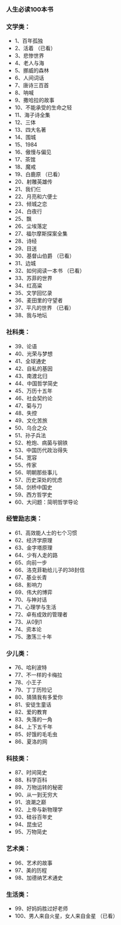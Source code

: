 ### 人生必读100本书

### 文学类：

* 1、百年孤独 
* 2、活着	（已看）	    
* 3、悲惨世界         
* 4、老人与海            
* 5、挪威的森林
* 6、人间词话      
* 7、唐诗三百首            
* 8、呐喊                 
* 9、撒哈拉的故事   
* 10、不能承受的生命之轻
* 11、海子诗全集  
* 12、三体      
* 13、四大名著	     
* 14、围城     
* 15、1984
* 16、傲慢与偏见   
* 17、茶馆      
* 18、魔戒          
* 19、白鹿原	（已看）      
* 20、射雕英雄传
* 21、我们仨		
* 22、月亮和六便士      
* 23、倾城之恋      
* 24、白夜行       
* 25、飘
* 26、尘埃落定    
* 27、福尔摩斯探案全集   
* 28、诗经     
* 29、目送       
* 30、基督山伯爵	（已看）
* 31、边城       
* 32、如何阅读一本书	（已看）       
* 33、苏菲的世界       
* 34、红高粱      
* 35、文学回忆录
* 36、麦田里的守望者      
* 37、平凡的世界	（已看）    
* 38、我与地坛

### 社科类：

* 39、论语       
* 40、光荣与梦想      
* 41、全球通史      
* 42、自私的基因       
* 43、南渡北归
* 44、中国哲学简史   
* 45、万历十五年    
* 46、社会契约论      
* 47、菊与刀
* 48、失控
* 49、文化苦旅      
* 50、乌合之众        
* 51、孙子兵法      
* 52、枪炮、病菌与钢铁    
* 53、中国历代政治得失 
* 54、宽容       
* 55、传家       
* 56、明朝那些事儿     
* 57、历史深处的忧虑        
* 58、剑桥中国史
* 59、西方哲学史      
* 60、大问题：简明哲学导论    

### 经管励志类：

* 61、高效能人士的七个习惯    
* 62、经济学原理     
* 63、金字塔原理    
* 64、少有人走的路   
* 65、向前一步
* 66、洛克菲勒给儿子的38封信    
* 67、基业长青    
* 68、影响力       
* 69、伟大的博弈     
* 70、与神对话
* 71、心理学与生活    
* 72、卓有成效的管理者   
* 73、从0到1     
* 74、资本论      
* 75、激荡三十年


### 少儿类：

* 76、哈利波特      
* 77、不一样的卡梅拉     
* 78、小王子     
* 79、丁丁历险记     
* 80、猜猜我有多爱你
* 81、安徒生童话   
* 82、爱的教育       
* 83、失落的一角    
* 84、上下五千年    
* 85、好饿的毛毛虫
* 86、夏洛的网

### 科技类：

* 87、时间简史    
* 88、科学百科     
* 89、万物运转的秘密     
* 90、从一到无穷大    
* 91、浪潮之巅
* 92、上帝与新物理学      
* 93、硅谷百年史       
* 94、昆虫记      
* 95、万物简史

### 艺术类：

* 96、艺术的故事     
* 97、美的历程     
* 98、加德纳艺术通史    

### 生活类：

* 99、好妈妈胜过好老师   
* 100、男人来自火星，女人来自金星	（已看）
	